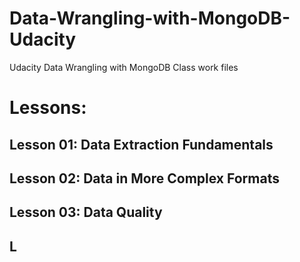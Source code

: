 # Data-Wrangling-with-MongoDB-Udacity
Udacity Data Wrangling with MongoDB Class work files 

# Lessons:

## Lesson 01: Data Extraction Fundamentals 
## Lesson 02: Data in More Complex Formats
## Lesson 03: Data Quality
## L
